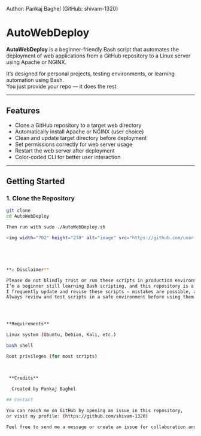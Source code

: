 
Author: Pankaj Baghel (GitHub: shivam-1320)


# AutoWebDeploy

**AutoWebDeploy** is a beginner-friendly Bash script that automates the deployment of web applications from a GitHub repository to a Linux server using Apache or NGINX.

It’s designed for personal projects, testing environments, or learning automation using Bash.  
You just provide your repo — it does the rest.

---

##  Features

- Clone a GitHub repository to a target web directory
- Automatically install Apache or NGINX (user choice)
- Clean and update target directory before deployment
- Set permissions correctly for web server usage
- Restart the web server after deployment
- Color-coded CLI for better user interaction

---

##  Getting Started

### 1. Clone the Repository

```bash
git clone 
cd AutoWebDeploy

Then run with sudo ./AutoWebDeploy.sh

<img width="702" height="270" alt="image" src="https://github.com/user-attachments/assets/ee894696-8a56-4862-b792-51649e420176" />





**⚠ Disclaimer**

Please do not blindly trust or run these scripts in production environments.
I’m a beginner still learning Bash scripting, and this repository is a work in progress.
I frequently update and revise these scripts — mistakes are possible, and things may break.
Always review and test scripts in a safe environment before using them on real systems.



 
**Requirements**

Linux system (Ubuntu, Debian, Kali, etc.)

bash shell

Root privileges (for most scripts)


 
 **Credits**
 
  Created by Pankaj Baghel

## Contact

You can reach me on GitHub by opening an issue in this repository,  
or visit my profile: (https://github.com/shivam-1320)  

Feel free to send me a message or create an issue for collaboration and questions.
